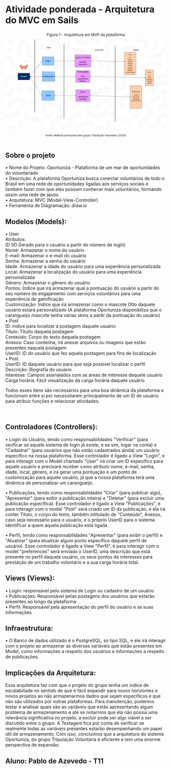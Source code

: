 # Atividade ponderada - Arquitetura do MVC em Sails

<div align="center">
<sup>Figura 1 - Arquitetura em MVP da plataforma<sup>
<br>
<img src="mvcSails.png">
<sup>Fonte: Material produzido pelo grupo Tripulação Voluntária (2024)</sup>
</div>

## Sobre o projeto
• Nome do Projeto: Oportuniza - Plataforma de um mar de oportunidades do voluntariado
<br>
• Descrição: A plataforma Oportuniza busca conectar voluntários de todo o Brasil em uma rede de oportunidades ligadas aos serviços sociais e também fazer com que eles possam conhecer mais voluntários, formando assim uma rede de apoio.
<br>
• Arquitetura: MVC (Model-View-Controller)
<br>
• Ferramenta de Diagramação: draw.io
<br>

## Modelos (Models):
• User
<br>
    Atributos:
    <br>
    ID (ID Gerado para o usuário a partir do número de login)
    <br>
    Nome: Armazenar o nome do usuário
    <br>
    E-mail: Armazenar o e-mail do usuário
    <br>
    Senha: Armazenar a senha do usuário
    <br>
    Idade: Armazenar a idade do usuário para uma experiência personalizada
    <br>
    Local: Armazenar a localização do usuário para uma experiência personalizada
    <br>
    Gênero: Armazenar o gênero do usuário
    <br>
    Pontos: Índice que irá armazenar qual a pontuação do usuário a partir do seu número de engajamento com serviços voluntários para uma experiência de gamificação
    <br>
    Customização: Índice que irá armazenar como o mascote Otto daquele usuário estará personalizado (A plataforma Oportuniza disponibiliza que o carangueijo mascote tenha várias skins a partir da pontuação do usuário)
    <br>
• Post
<br>
    ID: índice para localizar a postagem daquele usuário
    <br>
    Título: Títutlo daquela postagem
    <br>
    Conteúdo: Corpo do texto daquela postagem
    <br>
    Anexos: Caso contenha, irá anexar arquivos ou imagens que estão presentes naquela postagem
    <br>
    UserID: ID do usuário que fez aquela postagem para fins de localização
    <br>
• Post
    <br>
    UserID: ID daquele usuário para que seja possível localizar o perfil
    <br>
    Descrição: Biografia do usuário
        <br>
    Interesse: Campos assinalados com as áreas de interesse daquele usuário
        <br>
    Carga horária: Fácil visualização da carga horária daquele usuário
        <br>

Todos esses itens são necessários para uma boa dinâmica da plataforma e funcionam entre si por necessitarem principalmente de um ID de usuário para atribuir funções e relacionar atividades. 

<br>

## Controladores (Controllers):
• Login do Usuário, tendo como responsabilidades "Verificar" (para verificar se aquele sistema de login já existe, e se sim, logar na conta) e "Cadastrar" (para usuários que não estão cadastrados ainda) um usuário específico na nossa plataforma. Esse controlador é ligado a View "Login", e para interagir com o Model chamado "User" irá criar um ID específico para aquele usuário e precisará receber como atributo nome, e-mail, senha, idade, local, gênero, e irá gerar uma pontuação e um ponto de customização para aquele usuário, já que a nossa plataforma terá uma dinâmica de personalizar um carangueijo.
<br>

• Publicações, tendo como responsabilidades "Criar" (para publicar algo), "Apresentar" (para exibir a publicação inteira) e "Deletar" (para excluir uma publicação específica). Esse controlador é ligado a View "Publicações", e para interagir com o model "Post" será criado um ID da publicação, e ela irá conter Título, o corpo do texto, também intitulado de "Conteúdo", Anexos, caso seja necessário para o usuário, e o próprio UserID para o sistema identificar a quem aquela publicação está ligada.
<br>

• Perfil, tendo como responsabilidades "Apresentar" (para exibir o perfil) e "Atualizar" (para atualizar algum ponto específico daquele perfil de usuário). Esse controlador é ligado a View "Perfil", e para interagir com o model "preferences" será enviado o UserID, uma descrição que está presente no perfil daquele usuário, os seus pontos de interesses para prestação de um trabalho voluntário e a sua carga horária total.
<br>

## Views (Views):
• Login: responsável pelo sistema de Login ou cadastro de um usuário
<br>
• Publicações: Responsável pelas postagens dos usuários que estarão presentes ao longo da plataforma
<br>
• Perfil: Responsável pela apresentação do perfil do usuário e as suas informações
<br>

## Infraestrutura:
• O Banco de dados utilizado é o PostgreSQL, so tipo SQL, e ele irá interagir com o projeto ao armazenar as diversas variáveis que estão presentes em Model, como informações a respeito dos usuários e informações a respeito de publicações.
<br>

## Implicações da Arquitetura:
Essa arquitetura faz com que o projeto do grupo tenha um índice de escalabiliade no sentido de que é fácil expandir para novos horizontes e novos projetos ao não armazenarmos dados que sejam específicos e que não são utilizados por outras plataformas. Para manutenção, podemos testar e analisar quais são as variáveis que estão apresentando algum problema de armazenamento e até se notarmos que ela não possui uma relevância significativa no projeto, a excluir pode ser algo viável a ser discutido entre o grupo. A Testagem fica por conta de verificar se realmente todas as variáveis presentes estarão desempenhando um papel útil de armazenamento. Com isso, concluimos que a arquitetura do sistema Oportuniza, do grupo Tripulação Voluntária é eficiente e tem uma enorme perspectiva de expansão.
<br>

## Aluno: Pablo de Azevedo - T11
